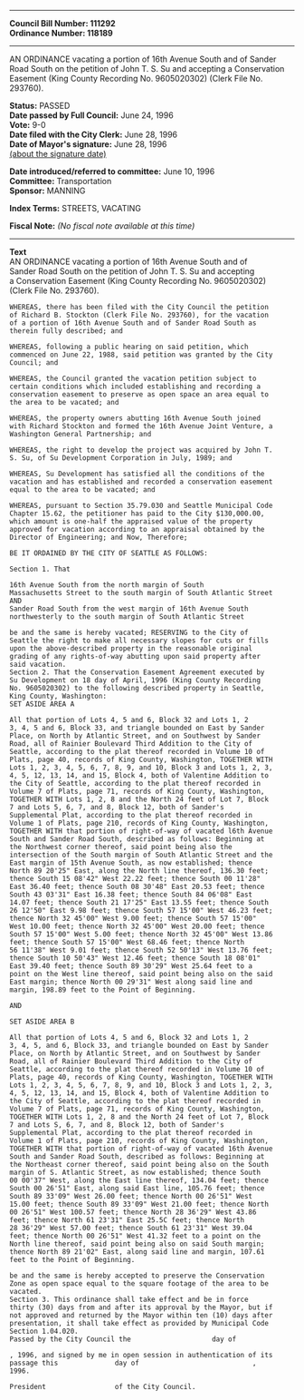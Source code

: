 * * * * *  
  
**Council Bill Number: [](#h0)[](#h2)111292**   
**Ordinance Number: 118189**  
  
* * * * *  
  
AN ORDINANCE vacating a portion of 16th Avenue South and of Sander Road South on the petition of John T. S. Su and accepting a Conservation Easement (King County Recording No. 9605020302) (Clerk File No. 293760).  
  
**Status:** PASSED   
**Date passed by Full Council:** June 24, 1996   
**Vote:** 9-0   
**Date filed with the City Clerk:** June 28, 1996   
**Date of Mayor's signature:** June 28, 1996   
[(about the signature date)](/~public/approvaldate.htm)   
  
  
**Date introduced/referred to committee:** June 10, 1996   
**Committee:** Transportation   
**Sponsor:** MANNING   
  
**Index Terms:** STREETS, VACATING  
  
**Fiscal Note:** *(No fiscal note available at this time)*  
  
* * * * *  
  
**Text**  
    AN ORDINANCE vacating a portion of 16th Avenue South and of  
    Sander Road South on the petition of John T. S. Su and accepting  
    a Conservation Easement (King County Recording No. 9605020302)  
    (Clerk File No. 293760).  
  
    WHEREAS, there has been filed with the City Council the petition  
    of Richard B. Stockton (Clerk File No. 293760), for the vacation  
    of a portion of 16th Avenue South and of Sander Road South as  
    therein fully described; and  
  
    WHEREAS, following a public hearing on said petition, which  
    commenced on June 22, 1988, said petition was granted by the City  
    Council; and  
  
    WHEREAS, the Council granted the vacation petition subject to  
    certain conditions which included establishing and recording a  
    conservation easement to preserve as open space an area equal to  
    the area to be vacated; and  
  
    WHEREAS, the property owners abutting 16th Avenue South joined  
    with Richard Stockton and formed the 16th Avenue Joint Venture, a  
    Washington General Partnership; and  
  
    WHEREAS, the right to develop the project was acquired by John T.  
    S. Su, of Su Development Corporation in July, 1989; and  
  
    WHEREAS, Su Development has satisfied all the conditions of the  
    vacation and has established and recorded a conservation easement  
    equal to the area to be vacated; and  
  
    WHEREAS, pursuant to Section 35.79.030 and Seattle Municipal Code  
    Chapter 15.62, the petitioner has paid to the City $130,000.00,  
    which amount is one-half the appraised value of the property  
    approved for vacation according to an appraisal obtained by the  
    Director of Engineering; and Now, Therefore;  
  
    BE IT ORDAINED BY THE CITY OF SEATTLE AS FOLLOWS:  
  
    Section 1. That  
  
    16th Avenue South from the north margin of South  
    Massachusetts Street to the south margin of South Atlantic Street  
    AND  
    Sander Road South from the west margin of 16th Avenue South  
    northwesterly to the south margin of South Atlantic Street  
  
    be and the same is hereby vacated; RESERVING to the City of  
    Seattle the right to make all necessary slopes for cuts or fills  
    upon the above-described property in the reasonable original  
    grading of any rights-of-way abutting upon said property after  
    said vacation.  
    Section 2. That the Conservation Easement Agreement executed by  
    Su Development on 18 day of April, 1996 (King County Recording  
    No. 9605020302) to the following described property in Seattle,  
    King County, Washington:  
    SET ASIDE AREA A  
  
    All that portion of Lots 4, 5 and 6, Block 32 and Lots 1, 2  
    3, 4, 5 and 6, Block 33, and triangle bounded on East by Sander  
    Place, on North by Atlantic Street, and on Southwest by Sander  
    Road, all of Rainier Boulevard Third Addition to the City of  
    Seattle, according to the plat thereof recorded in Volume 10 of  
    Plats, page 40, records of King County, Washington, TOGETHER WITH  
    Lots 1, 2, 3, 4, 5, 6, 7, 8, 9, and 10, Block 3 and Lots 1, 2, 3,  
    4, 5, 12, 13, 14, and 15, Block 4, both of Valentine Addition to  
    the City of Seattle, according to the plat thereof recorded in  
    Volume 7 of Plats, page 71, records of King County, Washington,  
    TOGETHER WITH Lots 1, 2, 8 and the North 24 feet of Lot 7, Block  
    7 and Lots 5, 6, 7, and 8, Block 12, both of Sander's  
    Supplemental Plat, according to the plat thereof recorded in  
    Volume 1 of Plats, page 210, records of King County, Washington,  
    TOGETHER WITH that portion of right-of-way of vacated l6th Avenue  
    South and Sander Road South, described as follows: Beginning at  
    the Northwest corner thereof, said point being also the  
    intersection of the South margin of South Atlantic Street and the  
    East margin of 15th Avenue South, as now established; thence  
    North 89 20'25" East, along the North line thereof, 136.30 feet;  
    thence South 15 08'42" West 22.22 feet; thence South 00 11'28"  
    East 36.40 feet; thence South 08 30'48" East 20.53 feet; thence  
    South 43 03'31" East 16.38 feet; thence South 84 06'08" East  
    14.07 feet; thence South 21 17'25" East 13.55 feet; thence South  
    26 12'50" East 9.98 feet; thence South 57 15'00" West 46.23 feet;  
    thence North 32 45'00" West 9.00 feet; thence South 57 15'00"  
    West 10.00 feet; thence North 32 45'00" West 20.00 feet; thence  
    South 57 15'00" West 5.00 feet; thence North 32 45'00" West 13.86  
    feet; thence South 57 15'00" West 68.46 feet; thence North  
    56 11'38" West 9.01 feet; thence South 52 50'13" West 13.76 feet;  
    thence South 10 50'43" West 12.46 feet; thence South 18 08'01"  
    East 39.40 feet; thence South 89 30'29" West 25.64 feet to a  
    point on the West line thereof, said point being also on the said  
    East margin; thence North 00 29'31" West along said line and  
    margin, 198.89 feet to the Point of Beginning.  
  
    AND  
  
    SET ASIDE AREA B  
  
    All that portion of Lots 4, 5 and 6, Block 32 and Lots 1, 2  
    3, 4, 5, and 6, Block 33, and triangle bounded on East by Sander  
    Place, on North by Atlantic Street, and on Southwest by Sander  
    Road, all of Rainier Boulevard Third Addition to the City of  
    Seattle, according to the plat thereof recorded in Volume 10 of  
    Plats, page 40, records of King County, Washington, TOGETHER WITH  
    Lots 1, 2, 3, 4, 5, 6, 7, 8, 9, and 10, Block 3 and Lots 1, 2, 3,  
    4, 5, 12, 13, 14, and 15, Block 4, both of Valentine Addition to  
    the City of Seattle, according to the plat thereof recorded in  
    Volume 7 of Plats, page 71, records of King County, Washington,  
    TOGETHER WITH Lots 1, 2, 8 and the North 24 feet of Lot 7, Block  
    7 and Lots S, 6, 7, and 8, Block 12, both of Sander's  
    Supplemental Plat, according to the plat thereof recorded in  
    Volume 1 of Plats, page 210, records of King County, Washington,  
    TOGETHER WITH that portion of right-of-way of vacated 16th Avenue  
    South and Sander Road South, described as follows: Beginning at  
    the Northeast corner thereof, said point being also on the South  
    margin of S. Atlantic Street, as now established; thence South  
    00 00'37" West, along the East line thereof, 134.04 feet; thence  
    South 00 26'51" East, along said East line, 105.76 feet; thence  
    South 89 33'09" West 26.00 feet; thence North 00 26'51" West  
    15.00 feet; thence South 89 33'09" West 21.00 feet; thence North  
    00 26'51" West 100.57 feet; thence North 28 36'29" West 43.86  
    feet; thence North 61 23'31" East 25.5C feet; thence North  
    28 36'29" West 57.00 feet; thence South 61 23'31" West 39.04  
    feet; thence North 00 26'51" West 41.32 feet to a point on the  
    North line thereof, said point being also on said South margin;  
    thence North 89 21'02" East, along said line and margin, 107.61  
    feet to the Point of Beginning.  
  
    be and the same is hereby accepted to preserve the Conservation  
    Zone as open space equal to the square footage of the area to be  
    vacated.  
    Section 3. This ordinance shall take effect and be in force  
    thirty (30) days from and after its approval by the Mayor, but if  
    not approved and returned by the Mayor within ten (10) days after  
    presentation, it shall take effect as provided by Municipal Code  
    Section 1.04.020.  
    Passed by the City Council the                    day of  
  
    , 1996, and signed by me in open session in authentication of its  
    passage this              day of                            ,  
    1996.  
  
    President                 of the City Council.  
